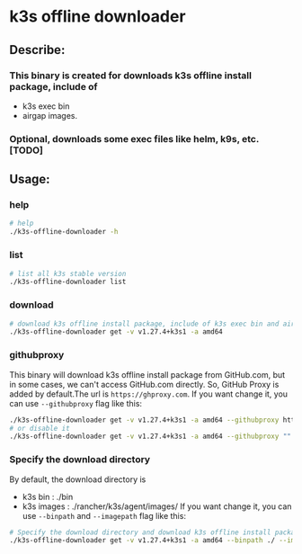 # k3s offline downloader

## Describe:
### This binary is created for downloads k3s offline install package, include of 
* k3s exec bin
* airgap images.
### Optional, downloads some exec files like helm, k9s, etc.[TODO]

## Usage:
### help
```bash
# help
./k3s-offline-downloader -h
```
### list
```bash
# list all k3s stable version
./k3s-offline-downloader list
```
### download
```bash
# download k3s offline install package, include of k3s exec bin and airgap images.
./k3s-offline-downloader get -v v1.27.4+k3s1 -a amd64
```

### githubproxy
This binary will download k3s offline install package from GitHub.com, but in some cases, we can't access GitHub.com directly.
So, GitHub Proxy is added by default.The url is `https://ghproxy.com`.
If you want change it, you can use `--githubproxy` flag like this:
```bash
./k3s-offline-downloader get -v v1.27.4+k3s1 -a amd64 --githubproxy https://ghproxy.com
# or disable it
./k3s-offline-downloader get -v v1.27.4+k3s1 -a amd64 --githubproxy ""
````

### Specify the download directory
By default, the download directory is
* k3s bin : ./bin
* k3s images : ./rancher/k3s/agent/images/
If you want change it, you can use `--binpath` and `--imagepath` flag like this:
```bash
# Specify the download directory and download k3s offline install package, include of k3s exec bin and airgap images.
./k3s-offline-downloader get -v v1.27.4+k3s1 -a amd64 --binpath ./ --imagepath ./
```